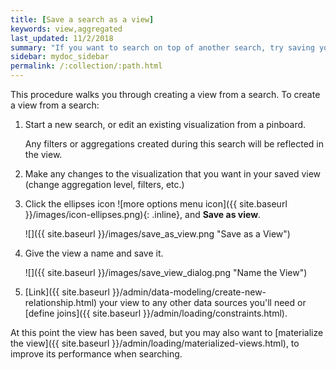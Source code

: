 ```yaml
---
title: [Save a search as a view]
keywords: view,aggregated
last_updated: 11/2/2018
summary: "If you want to search on top of another search, try saving your search as a view. Then, you can use the saved view as a data source for a new search."
sidebar: mydoc_sidebar
permalink: /:collection/:path.html
---
```

This procedure walks you through creating a view from a search. To create a view from a search:

1. Start a new search, or edit an existing visualization from a pinboard.

    Any filters or aggregations created during this search will be reflected in the view.

2. Make any changes to the visualization that you want in your saved view (change aggregation level, filters, etc.)

3. Click the ellipses icon
 ![more options menu icon]({{ site.baseurl }}/images/icon-ellipses.png){: .inline},
and **Save as view**.

     ![]({{ site.baseurl }}/images/save_as_view.png "Save as a View")

4. Give the view a name and save it.

     ![]({{ site.baseurl }}/images/save_view_dialog.png "Name the View")

5. [Link]({{ site.baseurl }}/admin/data-modeling/create-new-relationship.html) your view to any other data sources you'll need or [define joins]({{ site.baseurl }}/admin/loading/constraints.html).

At this point the view has been saved, but you may also want to [materialize the view]({{ site.baseurl }}/admin/loading/materialized-views.html), to improve its performance when searching.
